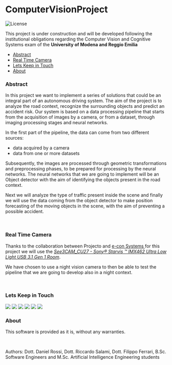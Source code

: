 # ComputerVisionProject
 ![License](https://badgen.net/badge/license/GPL-3.0/red?icon=github)

<p>This project is under construction and will be developed following the institutional obligations regarding the Computer Vision and Cognitive Systems exam of the <b>University of Modena and Reggio Emilia</b></p>

* [Abstract](#Abstract)
* [Real Time Camera](#Real-Time-Camera)
* [Lets Keep in Touch](#Lets-Keep-in-Touch)
* [About](#About)

### Abstract
<p>In this project we want to implement a series of solutions that could be an integral part of an autonomous driving system. The aim of the project is to analyze the road context, recognize the surrounding objects and predict an accident risk.
Our system is based on a data processing pipeline that starts from the acquisition of images by a camera, or from a dataset, through imaging processing stages and neural networks.</p>
<p>In the first part of the pipeline, the data can come from two different sources:</p>
<ul>
<li>data acquired by a camera</li>
<li>data from one or more datasets</li>
</ul>
<p>Subsequently, the images are processed through geometric transformations and preprocessing phases, to be prepared for processing by the neural networks.
The neural networks that we are going to implement will be an Object detector with the aim of identifying the objects present in the road context.</p> 
<p>Next we will analyze the type of traffic present inside the scene and finally we will use the data coming from the object detector to make position forecasting of the moving objects in the scene, with the aim of preventing a possible accident.</p>
<br />

### Real Time Camera
<p>Thanks to the collaboration between Projecto and <a href="https://www.e-consystems.com/"> e-con Systems </a>for this project we will use the <a href="https://www.e-consystems.com/usb-cameras/sony-starvis-imx462-ultra-low-light-camera.asp"><i> See3CAM_CU27 - Sony® Starvis ™ IMX462 Ultra Low Light USB 3.1 Gen 1 Room</i></a>.</p>
<p>We have chosen to use a night vision camera to then be able to test the pipeline that we are going to develop also in a night context. </p>

<br />

### Lets Keep in Touch
<a href="Https://youtube.com/c/ProjectoOfficial" target="_blank"><img src="https://img.shields.io/badge/YouTube-FF0000?style=for-the-badge&logo=youtube&logoColor=white"/></a>
<a href="https://www.instagram.com/OfficialProjecTo/" target="_blank"><img src="https://img.shields.io/badge/Instagram-E4405F?style=for-the-badge&logo=instagram&logoColor=white"/></a>
<a href="https://www.facebook.com/MiniProjectsOfficial" target="_blank"><img src="https://img.shields.io/badge/Facebook-1877F2?style=for-the-badge&logo=facebook&logoColor=white"/></a>
<a href="https://www.tiktok.com/@officialprojecto" target="_blank"><img src="https://img.shields.io/badge/TikTok-000000?style=for-the-badge&logo=tiktok&logoColor=white"/></a>
<a href="https://github.com/ProjectoOfficial" target="_blank"><img src="https://img.shields.io/badge/GitHub-100000?style=for-the-badge&logo=github&logoColor=white"/></a>
<a href="https://it.linkedin.com/company/officialprojecto" target="_blank"><img src="https://img.shields.io/badge/LinkedIn-0077B5?style=for-the-badge&logo=linkedin&logoColor=white"/></a>

 ### About
 <p>This software is provided as it is, without any warranties.</p> 
<br/>
<p>Authors: Dott. Daniel Rossi, Dott. Riccardo Salami, Dott. Filippo Ferrari, B.Sc. Software Engineers and M.Sc. Artificial Intelligence Engineering students</p>

